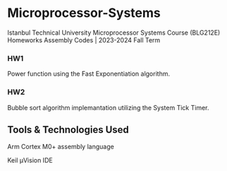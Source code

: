 # Microprocessor-Systems

Istanbul Technical University Microprocessor Systems Course (BLG212E) Homeworks Assembly Codes | 2023-2024 Fall Term

### HW1
Power function using the Fast Exponentiation algorithm.

### HW2
Bubble sort algorithm implemantation utilizing the System Tick Timer.

## Tools & Technologies Used

Arm Cortex M0+ assembly language

Keil µVision IDE

